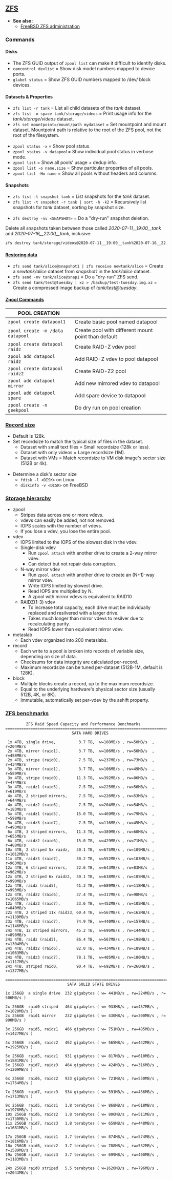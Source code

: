 
## [ZFS](https://openzfs.github.io/openzfs-docs/index.html)

- **See also:**
  - [FreeBSD ZFS administration](https://docs.freebsd.org/en_US.ISO8859-1/books/handbook/zfs-zfs.html)

### Commands

#### Disks

- The ZFS GUID output of `zpool list` can make it difficult to identify disks.
- `camcontrol devlist` = Show disk model numbers mapped to device ports.
- `glabel status`      = Show ZFS GUID numbers mapped to /dev/ block devices.

#### Datasets & Properties

- `zfs list -r tank` = List all child datasets of the *tank* dataset.
- `zfs list -o space tank/storage/videos` = Print usage info for the *tank/storage/videos* dataset.
- `zfs set mountpoint=/mount/path mydataset` = Set mountpoint and mount dataset. Mountpoint path is relative to the root
                                               of the ZFS pool, not the root of the filesystem.
<br><br>
- `zpool status -x`         = Show pool status.
- `zpool status -v datapool`= Show individual pool status in verbose mode.
- `zpool list` 	            = Show all pools' usage + dedup info.
- `zpool list -o name,size` = Show particular properties of all pools.
- `zpool list -Ho name`     = Show all pools without headers and columns.

#### Snapshots

- `zfs list -t snapshot tank`  = List snapshots for the *tank* dataset.
- `zfs list -t snapshot -r tank | sort -h -k2` = Recursively list snapshots for *tank* dataset, sorting by snapshot size.
<br><br>
- `zfs destroy -nv <SNAPSHOT>` = Do a "dry-run" snapshot deletion.

Delete all snapshots taken between those called *2020-07-11__19:00__tank* and *2020-07-16__22:00__tank*, inclusive:
```bash
zfs destroy tank/storage/videos@2020-07-11__19:00__tank%2020-07-16__22:00__tank
```

#### [Restoring data](https://www.linuxtopia.org/online_books/opensolaris_2008/ZFSADMIN/html/gbchx.html)

- `zfs send tank/alice@snapshot1 | zfs receive newtank/alice` = Create a *newtank/alice* dataset from *snapshot1* in the
                                                              *tank/alice* dataset.
- `zfs send -nv tank/alice@snap1` = Do a "dry-run" ZFS send.
- `zfs send tank/test@tuesday | xz > /backup/test-tuesday.img.xz` = Create a compressed image backup of *tank/test@tuesday*.

#### [Zpool Commands](https://www.thegeekdiary.com/solaris-zfs-command-line-reference-cheat-sheet/)

| POOL CREATION                    |                                                     |
|----------------------------------|-----------------------------------------------------|
| `zpool create datapool1`         | Create basic pool named datapool                    |
| `zpool create -m /data datapool` | Create pool with different mount point than default |
| `zpool create datapool raidz`    | Create RAID-Z vdev pool                             |
| `zpool add datapool raidz`       | Add RAID-Z vdev to pool datapool                    |
| `zpool create datapool raidz2`   | Create RAID-Z2 pool                                 |
| `zpool add datapool mirror`      | Add new mirrored vdev to datapool                   |
| `zpool add datapool spare`       | Add spare device to datapool                        |
| `zpool create -n geekpool`       | Do dry run on pool creation                         |

### [Record size](https://jrs-s.net/2019/04/03/on-zfs-recordsize/)

- Default is 128k.
- Set recordsize to match the typical size of files in the dataset.
  - Dataset with small text files = Small recordsize (128k or less).
  - Dataset with only videos = Large recordsize (1M).
  - Dataset with VMs = Match recordsize to VM disk image's sector size (512B or 4k).
<br><br>
- Determine a disk's sector size
  - `fdisk -l <DISK>` on Linux
  - `diskinfo -v <DISK>` on FreeBSD

### [Storage hierarchy](https://jrs-s.net/2018/04/11/primer-how-data-is-stored-on-disk-with-zfs/)

- zpool
  - Stripes data across one or more vdevs.
  - vdevs can easily be added, not not removed.
  - IOPS scales with the number of vdevs.
  - If you lose a vdev, you lose the entire pool.
- vdev
  - IOPS limited to the IOPS of the slowest disk in the vdev.
  - Single-disk vdev
    - Run `zpool attach` with another drive to create a 2-way mirror vdev.
    - Can detect but not repair data corruption.
  - N-way mirror vdev
    - Run `zpool attach` with another drive to create an (N+1)-way mirror vdev.
    - Write IOPS limited by slowest drive.
    - Read IOPS are multiplied by N.
    - A zpool with mirror vdevs is equivalent to RAID10
  - RAIDZ(1-3) vdev
    - To increase total capacity, each drive must be individually replaced and resilvered with a larger drive.
    - Takes much longer than mirror vdevs to resilver due to recalculating parity.
    - Read IOPS lower than equivalent mirror vdev.
- metaslab
  - Each vdev organized into 200 metaslabs.
- record
  - Each write to a pool is broken into records of variable size, depending on size of data.
  - Checksums for data integrity are calculated per-record.
  - Maximum recordsize can be tuned per-dataset (512B-1M, default is 128K).
- block
  - Multiple blocks create a record, up to the maximum recordsize.
  - Equal to the underlying hardware's physical sector size (usually 512B, 4K, or 8K).
  - Immutable, automatically set per-vdev by the ashift property.

### [ZFS benchmarks](https://calomel.org/zfs_raid_speed_capacity.html)
```
         ZFS Raid Speed Capacity and Performance Benchmarks
=============================================================================
                             SATA HARD DRIVES

 1x 4TB, single drive,          3.7 TB,  w=108MB/s , rw=50MB/s  , r=204MB/s
 2x 4TB, mirror (raid1),        3.7 TB,  w=106MB/s , rw=50MB/s  , r=488MB/s
 2x 4TB, stripe (raid0),        7.5 TB,  w=237MB/s , rw=73MB/s  , r=434MB/s
 3x 4TB, mirror (raid1),        3.7 TB,  w=106MB/s , rw=49MB/s  , r=589MB/s
 3x 4TB, stripe (raid0),       11.3 TB,  w=392MB/s , rw=86MB/s  , r=474MB/s
 3x 4TB, raidz1 (raid5),        7.5 TB,  w=225MB/s , rw=56MB/s  , r=619MB/s
 4x 4TB, 2 striped mirrors,     7.5 TB,  w=226MB/s , rw=53MB/s  , r=644MB/s
 4x 4TB, raidz2 (raid6),        7.5 TB,  w=204MB/s , rw=54MB/s  , r=183MB/s
 5x 4TB, raidz1 (raid5),       15.0 TB,  w=469MB/s , rw=79MB/s  , r=598MB/s
 5x 4TB, raidz3 (raid7),        7.5 TB,  w=116MB/s , rw=45MB/s  , r=493MB/s
 6x 4TB, 3 striped mirrors,    11.3 TB,  w=389MB/s , rw=60MB/s  , r=655MB/s
 6x 4TB, raidz2 (raid6),       15.0 TB,  w=429MB/s , rw=71MB/s  , r=488MB/s
10x 4TB, 2 striped 5x raidz,   30.1 TB,  w=675MB/s , rw=109MB/s , r=1012MB/s
11x 4TB, raidz3 (raid7),       30.2 TB,  w=552MB/s , rw=103MB/s , r=963MB/s
12x 4TB, 6 striped mirrors,    22.6 TB,  w=643MB/s , rw=83MB/s  , r=962MB/s
12x 4TB, 2 striped 6x raidz2,  30.1 TB,  w=638MB/s , rw=105MB/s , r=990MB/s
12x 4TB, raidz (raid5),        41.3 TB,  w=689MB/s , rw=118MB/s , r=993MB/s
12x 4TB, raidz2 (raid6),       37.4 TB,  w=317MB/s , rw=98MB/s  , r=1065MB/s
12x 4TB, raidz3 (raid7),       33.6 TB,  w=452MB/s , rw=105MB/s , r=840MB/s
22x 4TB, 2 striped 11x raidz3, 60.4 TB,  w=567MB/s , rw=162MB/s , r=1139MB/s
23x 4TB, raidz3 (raid7),       74.9 TB,  w=440MB/s , rw=157MB/s , r=1146MB/s
24x 4TB, 12 striped mirrors,   45.2 TB,  w=696MB/s , rw=144MB/s , r=898MB/s
24x 4TB, raidz (raid5),        86.4 TB,  w=567MB/s , rw=198MB/s , r=1304MB/s
24x 4TB, raidz2 (raid6),       82.0 TB,  w=434MB/s , rw=189MB/s , r=1063MB/s
24x 4TB, raidz3 (raid7),       78.1 TB,  w=405MB/s , rw=180MB/s , r=1117MB/s
24x 4TB, striped raid0,        90.4 TB,  w=692MB/s , rw=260MB/s , r=1377MB/s

================================================================================
                           SATA SOLID STATE DRIVES

1x 256GB  a single drive  232 gigabytes ( w= 441MB/s , rw=224MB/s , r= 506MB/s )

2x 256GB  raid0 striped   464 gigabytes ( w= 933MB/s , rw=457MB/s , r=1020MB/s )
2x 256GB  raid1 mirror    232 gigabytes ( w= 430MB/s , rw=300MB/s , r= 990MB/s )

3x 256GB  raid5, raidz1   466 gigabytes ( w= 751MB/s , rw=485MB/s , r=1427MB/s )

4x 256GB  raid6, raidz2   462 gigabytes ( w= 565MB/s , rw=442MB/s , r=1925MB/s )

5x 256GB  raid5, raidz1   931 gigabytes ( w= 817MB/s , rw=610MB/s , r=1881MB/s )
5x 256GB  raid7, raidz3   464 gigabytes ( w= 424MB/s , rw=316MB/s , r=1209MB/s )

6x 256GB  raid6, raidz2   933 gigabytes ( w= 721MB/s , rw=530MB/s , r=1754MB/s )

7x 256GB  raid7, raidz3   934 gigabytes ( w= 591MB/s , rw=436MB/s , r=1713MB/s )

9x 256GB  raid5, raidz1   1.8 terabytes ( w= 868MB/s , rw=618MB/s , r=1978MB/s )
10x 256GB raid6, raidz2   1.8 terabytes ( w= 806MB/s , rw=511MB/s , r=1730MB/s )
11x 256GB raid7, raidz3   1.8 terabytes ( w= 659MB/s , rw=448MB/s , r=1681MB/s )

17x 256GB raid5, raidz1   3.7 terabytes ( w= 874MB/s , rw=574MB/s , r=1816MB/s )
18x 256GB raid6, raidz2   3.7 terabytes ( w= 788MB/s , rw=532MB/s , r=1589MB/s )
19x 256GB raid7, raidz3   3.7 terabytes ( w= 699MB/s , rw=400MB/s , r=1183MB/s )

24x 256GB raid0 striped   5.5 terabytes ( w=1620MB/s , rw=796MB/s , r=2043MB/s )
```
